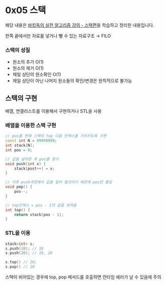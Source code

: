 # 0x05 스택

해당 내용은 [바킹독의 실전 알고리즘 강의 - 스택편](https://blog.encrypted.gg/933)을 학습하고 정리한 내용입니다.

한쪽 끝에서만 자료를 넣거나 뺄 수 있는 자료구조 → FILO

### 스택의 성질

- 원소의 추가 O(1)
- 원소의 제거 O(1)
- 제일 상단의 원소확인 O(1)
- 제일 상단이 아닌 나머지 원소들의 확인/변경은 원칙적으로 불가능

## 스택의 구현

배열, 연결리스트를 이용해서 구현하거나 STL을 사용

### 배열을 이용한 스택 구현

```cpp
// pos를 현재 스택의 top 다음 인덱스를 가리키도록 구현
const int N = 99999999;
int stack[N];
int pos = 0;
```

```cpp
// 값을 넣어준 후 pos를 증가
void push(int x) {
	stack[post++] = x;
}

// 이후 push과정에서 값을 덮어 쓸것이기 때문에 pos만 줄임
void pop() {
	pos--;
}

// top인덱스 = pos - 1의 값을 보여줌
int top() {
	return stack[pos - 1];
}
```

### STL을 이용

```cpp
stack<int> s;
s.push(10); // 10
s.push(20); // 10, 20

s.top() // 20;
s.pop() // 10
```

스택이 비어있는 경우에 top, pop 메서드를 호출하면 런타임 에러가 날 수 있음에 주의

